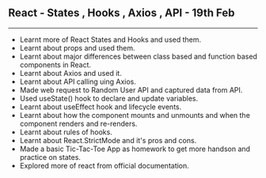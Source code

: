 ## React - States , Hooks , Axios , API - 19th Feb

<hr>

- Learnt more of React States and Hooks and used them.
- Learnt about props and used them.
- Learnt about major differences between class based and function based components in React.
- Learnt about Axios and used it.
- Learnt about API calling uing Axios.
- Made web request to Random User API and captured data from API.
- Used useState() hook to declare and update variables.
- Learnt about useEffect hook and lifecycle events.
- Learnt about how the component mounts and unmounts and when the component renders and re-renders.
- Learnt about rules of hooks.
- Learnt about React.StrictMode and it's pros and cons.
- Made a basic Tic-Tac-Toe App as homework to get more handson and practice on states.
- Explored more of react from official documentation.